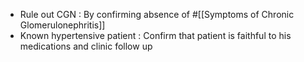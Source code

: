 - Rule out CGN : By confirming absence of #[[Symptoms of Chronic Glomerulonephritis]]
- Known hypertensive patient : Confirm that patient is faithful to his medications and clinic follow up